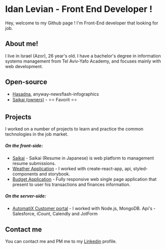 # Idan Levian - Front End Developer !
Hey, welcome to my Github page !
I'm Front-End developer that looking for job.

## About me!
I live in Israel (Azor), 26 year's old.
I have a bachelor's degree in information systems management from Tel Aviv-Yafo Academy, and focuses mainly with web development.

## Open-source
- [Hasadna](https://github.com/hasadna/anyway-newsflash-infographics), anyway-newsflash-infographics
- [Saikai (owners)](https://github.com/Saikai-oyo/Saikai) - ⭐⭐ Favorit ⭐⭐

## Projects
I worked on a number of projects to learn and practice the common technologies in the job market.
##### On the front-side:
* [Saikai](https://github.com/Saikai-oyo/Saikai) - Saikai (Resume in Japanese) is web platform to management resume submissions.
* [Weather Application](https://github.com/eidan66/Weather-Application) - I worked with create-react-app, api, styled-components and storybook.
* [Budget Application](https://github.com/eidan66/Budget-Application) - Fully responsive web single page application that present to user his transactions and finances information.

##### On the server-side:
* [AutomatiX Customer portal](https://github.com/eidan66/Automatix) - I worked with Node.js, MongoDB. Api's - Salesforce, iCount, Calendly and JotForm

## Contact me
You can contact me and PM me to my [Linkedin](https://www.linkedin.com/in/idanlevian/) profile.
